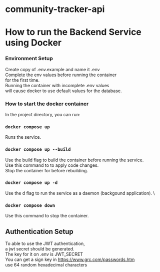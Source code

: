 # community-tracker-api

# How to run the Backend Service using Docker

### Environment Setup
Create copy of .env.example and name it .env \
Complete the env values before running the container\
for the first time.\
Running the container with incomplete .env values \
will cause docker to use default values for the database.



### How to start the docker container

In the project directory, you can run:

### `docker compose up`

Runs the service.

### `docker compose up --build`

Use the build flag to build the container before running the service. \
Use this command to to apply code changes. \
Stop the container for before rebuilding.


### `docker compose up -d`

Use the d flag to run the service as a daemon (backgound application). \


### `docker compose down`

Use this command to stop the container.

## Authentication Setup
To able to use the JWT authentication, \
a jwt secret should be generated. \
The key for it on .env is JWT_SECRET \
You can get a sign key in https://www.grc.com/passwords.htm \
use 64 random hexadecimal characters
